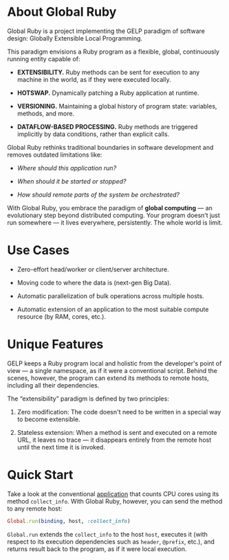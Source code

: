 # About Global Ruby

Global Ruby is a project implementing the GELP paradigm of software design:
Globally Extensible Local Programming.

This paradigm envisions a Ruby program as a flexible, global, continuously running entity capable of:

* **EXTENSIBILITY.** Ruby methods can be sent for execution to any machine in the world, as if they were executed locally.

* **HOTSWAP.** Dynamically patching a Ruby application at runtime.

* **VERSIONING.** Maintaining a global history of program state: variables, methods, and more.

* **DATAFLOW-BASED PROCESSING.** Ruby methods are triggered implicitly by data conditions, rather than explicit calls.

Global Ruby rethinks traditional boundaries in software development and removes outdated limitations like:

* *Where should this application run?*

* *When should it be started or stopped?*

* *How should remote parts of the system be orchestrated?*

With Global Ruby, you embrace the paradigm of **global computing** — an evolutionary step beyond distributed computing. Your program doesn’t just run somewhere — it lives everywhere, persistently. The whole world is limit.

# Use Cases

* Zero-effort head/worker or client/server architecture.

* Moving code to where the data is (next-gen Big Data).

* Automatic parallelization of bulk operations across multiple hosts.

* Automatic extension of an application to the most suitable compute resource (by RAM, cores, etc.).

# Unique Features

GELP keeps a Ruby program local and holistic from the developer's point of view — a single namespace, as if it were a conventional script. Behind the scenes, however, the program can extend its methods to remote hosts, including all their dependencies.

The “extensibility” paradigm is defined by two principles:

1. Zero modification: The code doesn't need to be written in a special way to become extensible.

2. Stateless extension: When a method is sent and executed on a remote URL, it leaves no trace — it disappears entirely from the remote host until the next time it is invoked.

# Quick Start

Take a look at the conventional [application](./examples/ruby/example1.rb) that counts CPU cores using its method `collect_info`. With Global Ruby, however, you can send the method to any remote host:

```ruby
Global.run(binding, host, :collect_info)
```

`Global.run` extends the `collect_info` to the host `host`, executes it (with respect to its execution dependencies such as `header`, `@prefix`, etc.), and returns result back to the program, as if it were local execution.
